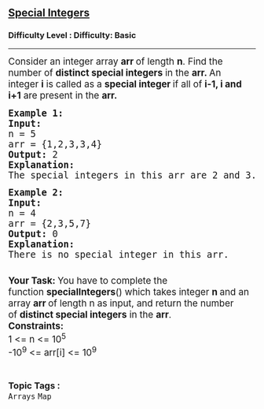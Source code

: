 <h2><a href="https://www.geeksforgeeks.org/problems/special-integers/1?page=6&category=Arrays&difficulty=Basic&sortBy=submissions">Special Integers</a></h2><h3>Difficulty Level : Difficulty: Basic</h3><hr><div class="problems_problem_content__Xm_eO"><p><span style="font-size: 18.6667px;">Consider an integer array&nbsp;<strong>arr&nbsp;</strong>of length&nbsp;<strong>n</strong>. Find the number of <strong>distinct special integers</strong> in the&nbsp;<strong>arr.&nbsp;</strong>An integer&nbsp;<strong>i</strong> is called as a <strong>special integer&nbsp;</strong>if all of <strong>i-1, i and i+1</strong> are present in the&nbsp;<strong>arr.</strong><br></span></p>
<pre><span style="font-size: 14pt;"><strong>Example 1:<br></strong></span><span style="font-size: 14pt;"><strong>Input:</strong><br>n = 5<br></span><span style="font-size: 14pt;">arr = {1,2,3,3,4}<br><strong>Output: </strong>2<br><strong>Explanation:</strong> <br>The special integers in this arr are 2 and 3.</span></pre>
<pre><span style="font-size: 14pt;"><strong>Example 2:<br></strong></span><span style="font-size: 14pt;"><strong>Input:<br></strong></span><span style="font-size: 14pt;">n = 4<br></span><span style="font-size: 14pt;">arr = {2,3,5,7}<br><strong>Output: </strong>0<br><strong>Explanation:</strong> <br>There is no special integer in this arr.</span></pre>
<p><br><span style="font-size: 14pt;"><strong>Your Task:&nbsp;</strong>You have to complete the function&nbsp;<strong>specialIntegers</strong>() which takes integer <strong>n</strong><strong>&nbsp;</strong>and an array&nbsp;<strong>arr&nbsp;</strong>of length n as input, and return the number of&nbsp;<strong>distinct special integers</strong>&nbsp;in the&nbsp;<strong>arr</strong>.</span><br><span style="font-size: 14pt;"><strong>Constraints:</strong></span><br><span style="font-size: 14pt;">1 &lt;= n &lt;= 10<sup>5</sup></span><br><span style="font-size: 14pt;">-10<sup>9</sup>&nbsp;&lt;= arr[i] &lt;= 10<sup>9</sup></span></p></div><br><p><span style=font-size:18px><strong>Topic Tags : </strong><br><code>Arrays</code>&nbsp;<code>Map</code>&nbsp;